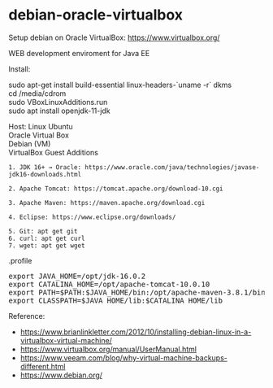 # debian-oracle-virtualbox
Setup debian on Oracle VirtualBox: https://www.virtualbox.org/

WEB development enviroment for Java EE

Install: 

sudo apt-get install build-essential linux-headers-\`uname -r\` dkms<br>
cd /media/cdrom<br>
sudo VBoxLinuxAdditions.run<br>
sudo apt install openjdk-11-jdk

Host: Linux Ubuntu<br>
Oracle Virtual Box<br>
Debian (VM)<br>
VirtualBox Guest Additions<br>

    1. JDK 16+ → Oracle: https://www.oracle.com/java/technologies/javase-jdk16-downloads.html
       
    2. Apache Tomcat: https://tomcat.apache.org/download-10.cgi

    3. Apache Maven: https://maven.apache.org/download.cgi
       
    4. Eclipse: https://www.eclipse.org/downloads/
       
    5. Git: apt get git
    6. curl: apt get curl
    7. wget: apt get wget

.profile
<pre>
export JAVA_HOME=/opt/jdk-16.0.2
export CATALINA_HOME=/opt/apache-tomcat-10.0.10
export PATH=$PATH:$JAVA_HOME/bin:/opt/apache-maven-3.8.1/bin
export CLASSPATH=$JAVA_HOME/lib:$CATALINA_HOME/lib
</pre>

Reference:

- https://www.brianlinkletter.com/2012/10/installing-debian-linux-in-a-virtualbox-virtual-machine/
- https://www.virtualbox.org/manual/UserManual.html
- https://www.veeam.com/blog/why-virtual-machine-backups-different.html
- https://www.debian.org/
